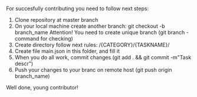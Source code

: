 For succesfully contributing you need to follow next steps:

1. Clone repository at master branch
2. On your local machine create another branch: git checkout -b branch_name
Attention! You need to create unique branch (git branch - command for checking)
3. Create directory follow next rules: /{CATEGORY}/{TASKNAME}/
4. Create file main.json in this folder, and fill it
5. When you do all work, commit changes (git add . && git commit -m"Task descr")
6. Push your changes to your branc on remote host (git push origin branch_name)

Well done, young contributor!
